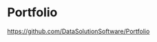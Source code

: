 # Portfolio

https://github.com/DataSolutionSoftware/Portfolio  

   
  
 
 
   
 
  
 
   
   
  
 
 
